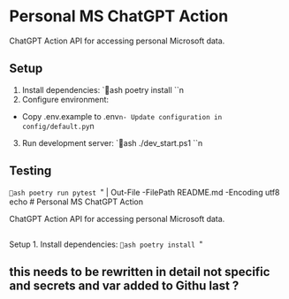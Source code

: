 ﻿# Personal MS ChatGPT Action

ChatGPT Action API for accessing personal Microsoft data.

## Setup
1. Install dependencies:
`ash
poetry install
``n
2. Configure environment:
- Copy .env.example to .env`n- Update configuration in config/default.py`n
3. Run development server:
`ash
./dev_start.ps1
``n
## Testing
`ash
poetry run pytest
`" | Out-File -FilePath 
README.md -Encoding utf8
echo #
Personal
MS
ChatGPT
Action

ChatGPT
Action
API
for
accessing
personal
Microsoft
data.

##
Setup
1.
Install
dependencies:
`ash
poetry
install
`"
## this needs to be rewritten in detail not specific and secrets and var added to Githu  last ?